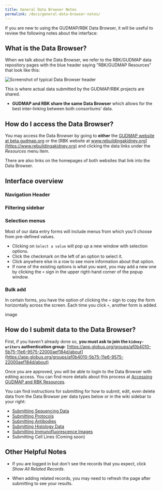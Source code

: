 ```yaml
---
title: General Data Browser Notes
permalink: /docs/general-data-browser-notes/
---
```


If you are new to using the GUDMAP/RBK Data Browser, it will be useful to review the following notes about the interface:

## What is the Data Browser?

When we talk about the Data Browser, we refer to the RBK/GUDMAP data repository pages with the blue header saying "RBK/GUDMAP Resources" that look like this:

![Screenshot of typical Data Browser header](wiki_images/submitting-data/data-browser-header.png)

This is where actual data submitted by the GUDMAP/RBK projects are shared.

* **GUDMAP and RBK share the same Data Browser** which allows for the best inter-linking between both consortiums' data. 

## How do I access the Data Browser?

You may access the Data Browser by going to **either** the [GUDMAP website at beta.gudmap.org](https://beta.gudmap.org) or the [RBK website at www.rebuildingakidney.org](https://www.rebuildingakidney.org) and clicking the data links under the _Resources_ menu item.

There are also links on the homepages of both websites that link into the Data Browser.

## Interface overview

### Navigation Header

### Filtering sidebar

### Selection menus

Most of our data entry forms will include menus from which you'll choose from pre-defined values.

* Clicking on `Select a value` will pop up a new window with selection options.
* Click the checkmark on the left of an option to select it.
* Click anywhere else in a row to see more information about that option.
* If none of the existing options is what you want, you may add a new one by clicking the `+` sign in the upper right-hand corner of the popup window.

### Bulk add

In certain forms, you have the option of clicking the `+` sign to copy the form horizontally across the screen. Each time you click `+`, another form is added.

image

## How do I submit data to the Data Browser?

First, if you haven't already done so, **you must ask to join the `kidney-writers` authentication group**: [https://app.globus.org/groups/af0b4010-5b75-11e6-9575-22000aef184d/about](https://app.globus.org/groups/af0b4010-5b75-11e6-9575-22000aef184d/about)

Once you are approved, you will be able to login to the Data Browser with editing access. You can find more details about this process at [Accessing GUDMAP and RBK Resources](Accessing-GUDMAP-and-RBK-Resources).

You can find instructions for submitting  for how to submit, edit, even delete data from the Data Browser per data types below or in the wiki sidebar to your right:

* [Submitting Sequencing Data](Submitting-Sequencing-Data)
* [Submitting Protocols](Submitting-Protocols)
* [Submitting Antibodies](Submitting-Antibodies)
* [Submitting Histology Data](Submitting-Histology-Data)
* [Submitting Immunofluorescence Images](Submitting-Immunofluorescence-Images)
* Submitting Cell Lines (Coming soon)

## Other Helpful Notes

* If you are logged in but don't see the records that you expect, click _Show All Related Records_.

* When adding related records, you may need to refresh the page after submitting to see your results.
